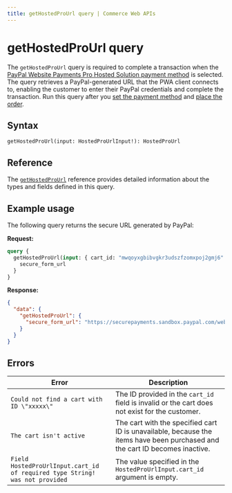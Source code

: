 ```yaml
---
title: getHostedProUrl query | Commerce Web APIs
---
```


# getHostedProUrl query

The `getHostedProUrl` query is required to complete a transaction when the [PayPal Website Payments Pro Hosted Solution payment method](../../../payment-methods/hosted-pro.md) is selected. The query retrieves a PayPal-generated URL that the PWA client connects to, enabling the customer to enter their PayPal credentials and complete the transaction. Run this query after you [set the payment method](../../cart/mutations/set-payment-method.md) and [place the order](../../cart/mutations/place-order.md).

## Syntax

`getHostedProUrl(input: HostedProUrlInput!): HostedProUrl`

## Reference

The [`getHostedProUrl`](https://developer.adobe.com/commerce/webapi/graphql-api/index.html#query-getHostedProUrl) reference provides detailed information about the types and fields defined in this query.

## Example usage

The following query returns the secure URL generated by PayPal:

**Request:**

```graphql
query {
  getHostedProUrl(input: { cart_id: "mwqoyxgbibvgkr3udszfzomxpoj2gmj6" }) {
    secure_form_url
  }
}
```

**Response:**

```json
{
  "data": {
    "getHostedProUrl": {
      "secure_form_url": "https://securepayments.sandbox.paypal.com/webapps/HostedSoleSolutionApp/webflow/sparta/hostedSoleSolutionProcess?hosted_button_id=HSSS-iKGrv2XMlHcGGj8u.hlOHA2AeoQHcIQOvoqTEbvgBlKTLXcS8tAg0BRg1AklvfIhU5ip0g"
    }
  }
}
```

## Errors

Error | Description
--- | ---
`Could not find a cart with ID \"xxxxx\"` | The ID provided in the `cart_id` field is invalid or the cart does not exist for the customer.
`The cart isn't active` | The cart with the specified cart ID is unavailable, because the items have been purchased and the cart ID becomes inactive.
`Field HostedProUrlInput.cart_id of required type String! was not provided` | The value specified in the `HostedProUrlInput.cart_id` argument is empty.
